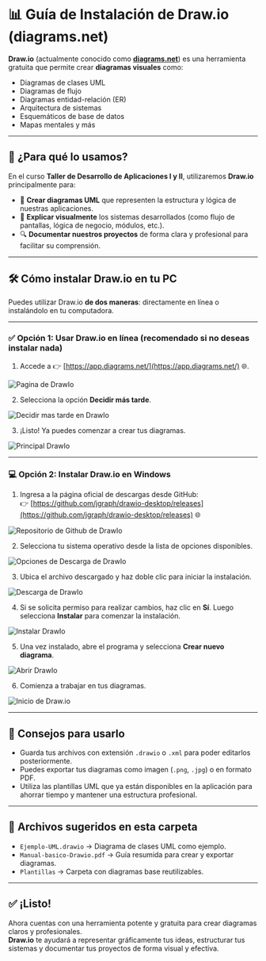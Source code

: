 # 📊 Guía de Instalación de Draw.io (diagrams.net)

**Draw.io** (actualmente conocido como [**diagrams.net**](https://www.diagrams.net/)) es una herramienta gratuita que permite crear **diagramas visuales** como:

- Diagramas de clases UML  
- Diagramas de flujo  
- Diagramas entidad-relación (ER)  
- Arquitectura de sistemas  
- Esquemáticos de base de datos  
- Mapas mentales y más  

---

## 🎯 ¿Para qué lo usamos?

En el curso **Taller de Desarrollo de Aplicaciones I y II**, utilizaremos **Draw.io** principalmente para:

- 📌 **Crear diagramas UML** que representen la estructura y lógica de nuestras aplicaciones.
- 🧩 **Explicar visualmente** los sistemas desarrollados (como flujo de pantallas, lógica de negocio, módulos, etc.).
- 🔍 **Documentar nuestros proyectos** de forma clara y profesional para facilitar su comprensión.

---

## 🛠️ Cómo instalar Draw.io en tu PC

Puedes utilizar Draw.io **de dos maneras**: directamente en línea o instalándolo en tu computadora.

---

### ✅ Opción 1: Usar Draw.io en línea (recomendado si no deseas instalar nada)

1. Accede a 👉 [https://app.diagrams.net/](https://app.diagrams.net/) 🌐.

![Pagina de DrawIo](./images/1-pagina-de-drawIo.png)

2. Selecciona la opción **Decidir más tarde**.

![Decidir mas tarde en DrawIo](./images/2-decidir-mas-tarde-en-drawIo.png)

3. ¡Listo! Ya puedes comenzar a crear tus diagramas.

![Principal DrawIo](./images/3-principal-drawIo.png)

---

### 💻 Opción 2: Instalar Draw.io en Windows

1. Ingresa a la página oficial de descargas desde GitHub:  
   👉 [https://github.com/jgraph/drawio-desktop/releases](https://github.com/jgraph/drawio-desktop/releases) 🌐

![Repositorio de Github de DrawIo](./images/4-repositorio-de-github-de-drawio.png)

2. Selecciona tu sistema operativo desde la lista de opciones disponibles.

![Opciones de Descarga de DrawIo](./images/5-opciones-de-descarga-de-drawio.png)

3. Ubica el archivo descargado y haz doble clic para iniciar la instalación.

![Descarga de DrawIo](./images/6-descarga-de-drawio.png)

4. Si se solicita permiso para realizar cambios, haz clic en **Sí**. Luego selecciona **Instalar** para comenzar la instalación.

![Instalar DrawIo](./images/7-instalar-drawio.png)

5. Una vez instalado, abre el programa y selecciona **Crear nuevo diagrama**.

![Abrir DrawIo](./images/8-abrir-drawio.png)

6. Comienza a trabajar en tus diagramas.

![Inicio de Draw.io](./images/9-inicio-de-drawio.png)

---

## 🧠 Consejos para usarlo

- Guarda tus archivos con extensión `.drawio` o `.xml` para poder editarlos posteriormente.
- Puedes exportar tus diagramas como imagen (`.png`, `.jpg`) o en formato PDF.
- Utiliza las plantillas UML que ya están disponibles en la aplicación para ahorrar tiempo y mantener una estructura profesional.

---

## 📂 Archivos sugeridos en esta carpeta

- `Ejemplo-UML.drawio` → Diagrama de clases UML como ejemplo.
- `Manual-basico-Drawio.pdf` → Guía resumida para crear y exportar diagramas.
- `Plantillas` → Carpeta con diagramas base reutilizables.

---

## ✅ ¡Listo!

Ahora cuentas con una herramienta potente y gratuita para crear diagramas claros y profesionales.  
**Draw.io** te ayudará a representar gráficamente tus ideas, estructurar tus sistemas y documentar tus proyectos de forma visual y efectiva. 